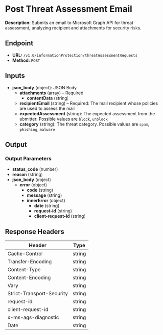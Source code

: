 # Post Threat Assessment Email

**Description**: Submits an email to Microsoft Graph API for threat assessment, analyzing recipient and attachments for security risks.

## Endpoint

- **URL:** `/v1.0/informationProtection/threatAssessmentRequests`
- **Method:** `POST`
## Inputs

- **json_body** (object): JSON Body
  - **attachments** (array) – Required
    - **contentData** (string)
  - **recipientEmail** (string) – Required: The mail recipient whose policies are used to assess the mail
  - **expectedAssessment** (string): The expected assessment from the ubmitter. Possible values are `block`, `unblock`
  - **category** (string): The threat category. Possible values are `spam`, `phishing`, `malware`
## Output

### Output Parameters

- **status_code** (number)
- **reason** (string)
- **json_body** (object)
  - **error** (object)
    - **code** (string)
    - **message** (string)
    - **innerError** (object)
      - **date** (string)
      - **request-id** (string)
      - **client-request-id** (string)
## Response Headers

| Header | Type |
|--------|------|
| Cache-Control | string |
| Transfer-Encoding | string |
| Content-Type | string |
| Content-Encoding | string |
| Vary | string |
| Strict-Transport-Security | string |
| request-id | string |
| client-request-id | string |
| x-ms-ags-diagnostic | string |
| Date | string |